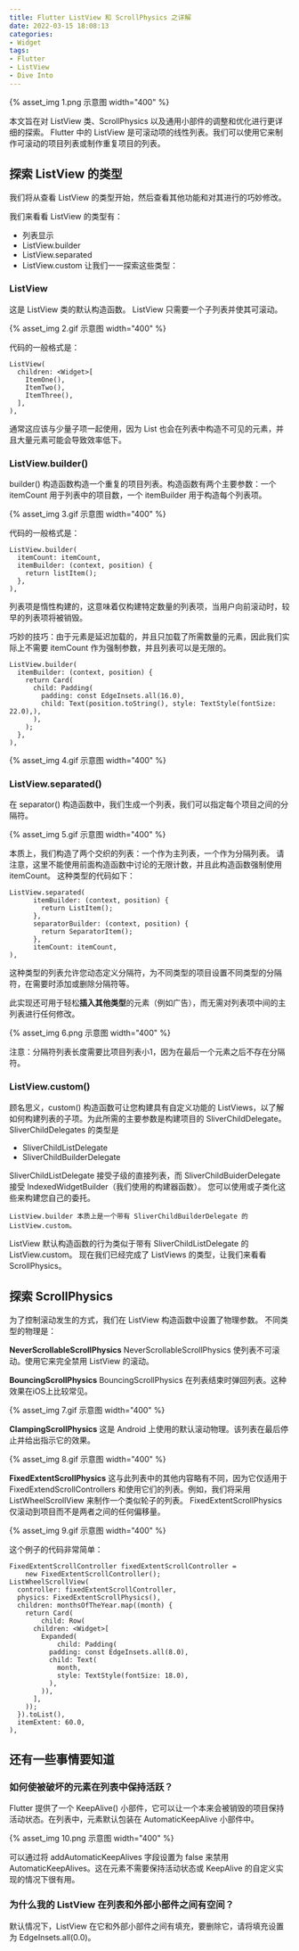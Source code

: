 ```yaml
---
title: Flutter ListView 和 ScrollPhysics 之详解
date: 2022-03-15 18:08:13
categories:
- Widget
tags:
- Flutter
- ListView
- Dive Into
---
```


{% asset_img 1.png 示意图 width="400" %}

本文旨在对 ListView 类、ScrollPhysics 以及通用小部件的调整和优化进行更详细的探索。
Flutter 中的 ListView 是可滚动项的线性列表。我们可以使用它来制作可滚动的项目列表或制作重复项目的列表。

## 探索 ListView 的类型

我们将从查看 ListView 的类型开始，然后查看其他功能和对其进行的巧妙修改。

我们来看看 ListView 的类型有：
 * 列表显示
 * ListView.builder
 * ListView.separated
 * ListView.custom
让我们一一探索这些类型：

### ListView

这是 ListView 类的默认构造函数。 ListView 只需要一个子列表并使其可滚动。

{% asset_img 2.gif 示意图 width="400" %}

代码的一般格式是：

```
ListView(
  children: <Widget>[
    ItemOne(),
    ItemTwo(),
    ItemThree(),
  ],
),
```

通常这应该与少量子项一起使用，因为 List 也会在列表中构造不可见的元素，并且大量元素可能会导致效率低下。

### ListView.builder()

builder() 构造函数构造一个重复的项目列表。构造函数有两个主要参数：一个 itemCount 用于列表中的项目数，一个 itemBuilder 用于构造每个列表项。

{% asset_img 3.gif 示意图 width="400" %}

代码的一般格式是：

```
ListView.builder(
  itemCount: itemCount,
  itemBuilder: (context, position) {
    return listItem();
  },
),
```

列表项是惰性构建的，这意味着仅构建特定数量的列表项，当用户向前滚动时，较早的列表项将被销毁。

巧妙的技巧：由于元素是延迟加载的，并且只加载了所需数量的元素，因此我们实际上不需要 itemCount 作为强制参数，并且列表可以是无限的。

```
ListView.builder(
  itemBuilder: (context, position) {
    return Card(
      child: Padding(
        padding: const EdgeInsets.all(16.0),
        child: Text(position.toString(), style: TextStyle(fontSize: 22.0),),
      ),
    );
  },
),
```

{% asset_img 4.gif 示意图 width="400" %}

### ListView.separated()

在 separator() 构造函数中，我们生成一个列表，我们可以指定每个项目之间的分隔符。

{% asset_img 5.gif 示意图 width="400" %}

本质上，我们构造了两个交织的列表：一个作为主列表，一个作为分隔列表。
请注意，这里不能使用前面构造函数中讨论的无限计数，并且此构造函数强制使用 itemCount。
这种类型的代码如下：

```
ListView.separated(
      itemBuilder: (context, position) {
        return ListItem();
      },
      separatorBuilder: (context, position) {
        return SeparatorItem();
      },
      itemCount: itemCount,
),
```
这种类型的列表允许您动态定义分隔符，为不同类型的项目设置不同类型的分隔符，在需要时添加或删除分隔符等。

此实现还可用于轻松**插入其他类型**的元素（例如广告），而无需对列表项中间的主列表进行任何修改。

{% asset_img 6.png 示意图 width="400" %}

注意：分隔符列表长度需要比项目列表小1，因为在最后一个元素之后不存在分隔符。

### ListView.custom()

顾名思义，custom() 构造函数可让您构建具有自定义功能的 ListViews，以了解如何构建列表的子项。为此所需的主要参数是构建项目的 SliverChildDelegate。 
SliverChildDelegates 的类型是

 * SliverChildListDelegate
 * SliverChildBuilderDelegate

SliverChildListDelegate 接受子级的直接列表，而 SliverChildBuiderDelegate 接受 IndexedWidgetBuilder（我们使用的构建器函数）。
您可以使用或子类化这些来构建您自己的委托。

```
ListView.builder 本质上是一个带有 SliverChildBuilderDelegate 的 ListView.custom。
```

ListView 默认构造函数的行为类似于带有 SliverChildListDelegate 的 ListView.custom。
现在我们已经完成了 ListViews 的类型，让我们来看看 ScrollPhysics。

## 探索 ScrollPhysics

为了控制滚动发生的方式，我们在 ListView 构造函数中设置了物理参数。
不同类型的物理是：

**NeverScrollableScrollPhysics**
NeverScrollableScrollPhysics 使列表不可滚动。使用它来完全禁用 ListView 的滚动。

**BouncingScrollPhysics**
BouncingScrollPhysics 在列表结束时弹回列表。这种效果在iOS上比较常见。

{% asset_img 7.gif 示意图 width="400" %}

**ClampingScrollPhysics**
这是 Android 上使用的默认滚动物理。该列表在最后停止并给出指示它的效果。

{% asset_img 8.gif 示意图 width="400" %}

**FixedExtentScrollPhysics**
这与此列表中的其他内容略有不同，因为它仅适用于 FixedExtendScrollControllers 和使用它们的列表。例如，我们将采用 ListWheelScrollView 来制作一个类似轮子的列表。
FixedExtentScrollPhysics 仅滚动到项目而不是两者之间的任何偏移量。

{% asset_img 9.gif 示意图 width="400" %}

这个例子的代码非常简单：

```
FixedExtentScrollController fixedExtentScrollController =
    new FixedExtentScrollController();
ListWheelScrollView(
  controller: fixedExtentScrollController,
  physics: FixedExtentScrollPhysics(),
  children: monthsOfTheYear.map((month) {
    return Card(
        child: Row(
      children: <Widget>[
        Expanded(
            child: Padding(
          padding: const EdgeInsets.all(8.0),
          child: Text(
            month,
            style: TextStyle(fontSize: 18.0),
          ),
        )),
      ],
    ));
  }).toList(),
  itemExtent: 60.0,
),
```

## 还有一些事情要知道
### 如何使被破坏的元素在列表中保持活跃？
Flutter 提供了一个 KeepAlive() 小部件，它可以让一个本来会被销毁的项目保持活动状态。在列表中，元素默认包装在 AutomaticKeepAlive 小部件中。

{% asset_img 10.png 示意图 width="400" %}

可以通过将 addAutomaticKeepAlives 字段设置为 false 来禁用 AutomaticKeepAlives。这在元素不需要保持活动状态或 KeepAlive 的自定义实现的情况下很有用。

### 为什么我的 ListView 在列表和外部小部件之间有空间？

默认情况下，ListView 在它和外部小部件之间有填充，要删除它，请将填充设置为 EdgeInsets.all(0.0)。
